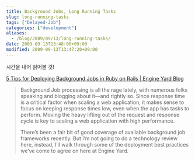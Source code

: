 ```yaml
---
title: Background Jobs, Long Running Tasks
slug: long-running-tasks
tags: ["Delayed-Job"]
categories: ["development"]
aliases:
  - /blog/2009/09/13/long-running-tasks/
date: 2009-09-13T13:48:00+09:00
modified: 2009-09-13T13:47:20+09:00
---
```

시간을 내어 읽어볼 것!

[5 Tips for Deploying Background Jobs in Ruby on Rails \| Engine Yard Blog](http://www.engineyard.com/blog/2009/5-tips-for-deploying-background-jobs/)

> Background Job processing is all the rage lately, with numerous folks speaking and blogging about it—and rightly so. Since response time is a critical factor when scaling a web application, it makes sense to focus on keeping response times low, even when the app has tasks to perform. Moving the heavy lifting out of the request and response cycle is key to scaling a web application with high performance.  
>   
> There’s been a fair bit of good coverage of available background job frameworks recently. But I’m not going to do a technology review here, instead, I’ll walk through some of the deployment best practices we’ve come to agree on here at Engine Yard.
